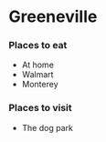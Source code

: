 # Greeneville

### Places to eat
* At home
* Walmart
* Monterey

### Places to visit
* The dog park
